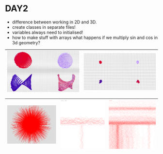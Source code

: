# DAY2

- difference between working in 2D and 3D. 
- create classes in separate files!
- variables always need to initialised!
- how to make stuff with arrays
what happens if we multiply sin and cos in 3d geometry? 

| ![](shapes.png) | ![](shapes2.png) |
|:---------------------:|:-----------------:|

| ![](arrays.png) | ![](lines1.png) |![](lines2.png) |
|:---------------------:|:-----------------:|:-----------------:|